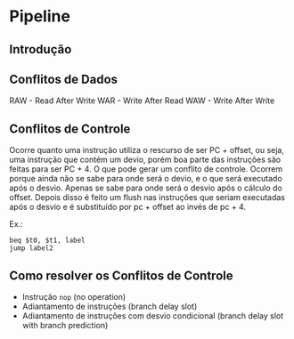 # Pipeline

## Introdução

## Conflitos de Dados
RAW - Read After Write
WAR - Write After Read
WAW - Write After Write

## Conflitos de Controle

Ocorre quanto uma instrução utiliza o rescurso de ser PC + offset, ou seja, uma instrução que contém um devio, porém boa parte das instruções são feitas para ser PC + 4. O que pode gerar um conflito de controle.
Ocorrem porque ainda não se sabe para onde será o devio, e o que será executado após o desvio. Apenas se sabe para onde será o desvio após o cálculo do offset. Depois disso é feito um flush nas instruções que seriam executadas após o desvio e é substituído por pc + offset ao invés de pc + 4.

Ex.:

```assembly
beq $t0, $t1, label
jump label2
```

## Como resolver os Conflitos de Controle
- Instrução `nop` (no operation)
- Adiantamento de instruções (branch delay slot)
- Adiantamento de instruções com desvio condicional (branch delay slot with branch prediction)

